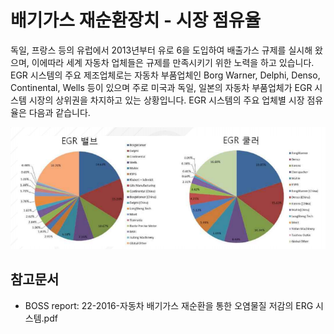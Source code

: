 # 배기가스 재순환장치 - 시장 점유율

독일, 프랑스 등의 유럽에서 2013년부터 유로 6을 도입하여 배출가스 규제를 실시해 왔으며, 이에따라 세계 자동차 업체들은 규제를 만족시키기 위한 노력을 하고 있습니다. EGR 시스템의 주요 제조업체로는 자동차 부품업체인 Borg Warner, Delphi, Denso, Continental, Wells 등이 있으며 주로 미국과 독일, 일본의 자동차 부품업체가 EGR 시스템 시장의 상위권을 차지하고 있는 상황입니다. EGR 시스템의 주요 업체별 시장 점유율은 다음과 같습니다.


![](./images/배기가스재순환장치_Q13_3_1.PNG)


## 참고문서
- BOSS report: 22-2016-자동차 배기가스 재순환을 통한 오염물질 저감의 ERG 시스템.pdf
